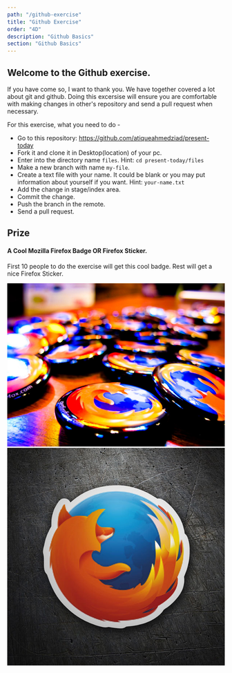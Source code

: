 ```yaml
---
path: "/github-exercise"
title: "Github Exercise"
order: "4D"
description: "Github Basics"
section: "Github Basics"
---
```


## Welcome to the Github exercise.

If you have come so, I want to thank you. We have together covered a lot about git and github. Doing this excersise will ensure you are comfortable with making changes in other's repository and send a pull request when necessary.

For this exercise, what you need to do -

- Go to this repository: https://github.com/atiqueahmedziad/present-today
- Fork it and clone it in Desktop(location) of your pc.
- Enter into the directory name `files`. Hint: `cd present-today/files`
- Make a new branch with name `my-file`.
- Create a text file with your name. It could be blank or you may put information about yourself if you want. Hint: `your-name.txt`
- Add the change in stage/index area.
- Commit the change.
- Push the branch in the remote.
- Send a pull request.

## Prize

#### A Cool Mozilla Firefox Badge OR Firefox Sticker.

First 10 people to do the exercise will get this cool badge. Rest will get a nice Firefox Sticker.

![firefox-badge](images/firefox-badge.jpg)
![firefox-sticker](images/sticker-firefox.jpg)
